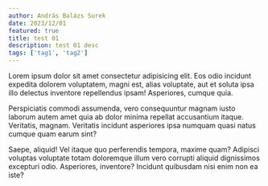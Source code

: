```yaml
---
author: András Balázs Surek
date: 2023/12/01
featured: true
title: test 01
description: test 01 desc
tags: ['tag1', 'tag2']
---
```


Lorem ipsum dolor sit amet consectetur adipisicing elit. Eos odio incidunt expedita dolorem voluptatem, magni est, alias voluptate, aut et soluta ipsa illo delectus inventore repellendus ipsam! Asperiores, cumque quia.

Perspiciatis commodi assumenda, vero consequuntur magnam iusto laborum autem amet quia ab dolor minima repellat accusantium itaque. Veritatis, magnam. Veritatis incidunt asperiores ipsa numquam quasi natus cumque quam earum sint?

Saepe, aliquid! Vel itaque quo perferendis tempora, maxime quam? Adipisci voluptas voluptate totam doloremque illum vero corrupti aliquid dignissimos excepturi odio. Asperiores, inventore? Incidunt quibusdam nisi enim non ea iste?
